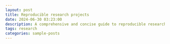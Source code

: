 ```yaml
---
layout: post
title: Reproducible research projects
date: 2024-06-30 03:23:00
description: A comprehensive and concise guide to reproducible research projects
tags: research
categories: sample-posts
---
```

